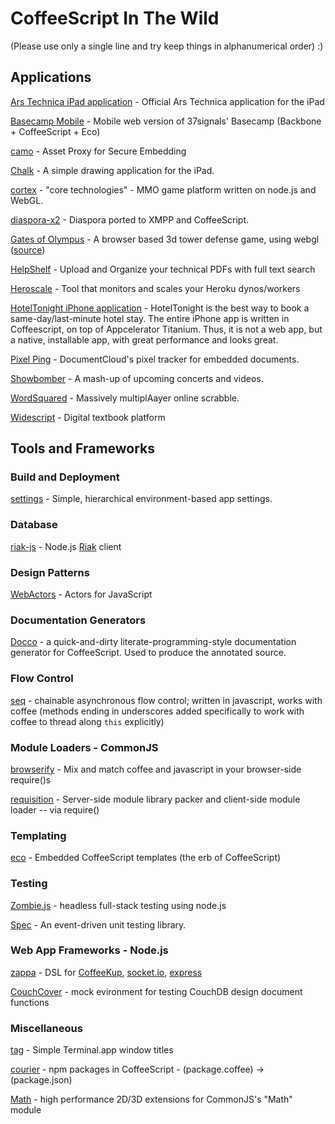 # CoffeeScript In The Wild
(Please use only a single line and try keep things in alphanumerical order) :)

## Applications
[Ars Technica iPad application](http://itunes.apple.com/us/app/ars-technica/id393859050?mt=8) - Official Ars Technica application for the iPad

[Basecamp Mobile](http://basecamphq.com/mobile/) - Mobile web version of 37signals' Basecamp (Backbone + CoffeeScript + Eco)

[camo](https://github.com/atmos/camo) - Asset Proxy for Secure Embedding

[Chalk](https://chalk.37signals.com) - A simple drawing application for the iPad.

[cortex](http://github.com/feisty) - "core technologies" - MMO game platform written on node.js and WebGL.

[diaspora-x2](http://github.com/bnolan/diaspora-x2) - Diaspora ported to XMPP and CoffeeScript.

[Gates of Olympus](http://gatesofolympus.com) - A browser based 3d tower defense game, using webgl ([source](http://github.com/rehno-lindeque/Gates-of-Olympus))

[HelpShelf](http://helpshelf.com/) - Upload and Organize your technical PDFs with full text search

[Heroscale](http://heroscale.com/) - Tool that monitors and scales your Heroku dynos/workers

[HotelTonight iPhone application](http://www.hoteltonight.com) - HotelTonight is the best way to book a same-day/last-minute hotel stay.  The entire iPhone app is written in Coffeescript, on top of Appcelerator Titanium.  Thus, it is not a web app, but a native, installable app, with great performance and looks great.

[Pixel Ping](http://documentcloud.github.com/pixel-ping/) - DocumentCloud's pixel tracker for embedded documents.

[Showbomber](http://showbomber.com/) - A mash-up of upcoming concerts and videos.

[WordSquared](http://wordsquared.com) - Massively multiplAayer online scrabble.

[Widescript](http://widescript.com) - Digital textbook platform

## Tools and Frameworks

### Build and Deployment
[settings](https://github.com/mgutz/node-settings) - Simple, hierarchical environment-based app settings.

### Database

[riak-js](https://github.com/frank06/riak-js) - Node.js [Riak](http://riak.basho.com) client

### Design Patterns
[WebActors](http://github.com/mental/webactors) - Actors for JavaScript

### Documentation Generators
[Docco](http://jashkenas.github.com/docco/) - a quick-and-dirty literate-programming-style documentation generator for CoffeeScript. Used to produce the annotated source.

### Flow Control

[seq](http://github.com/substack/node-seq) - chainable asynchronous flow control; written in javascript, works with coffee (methods ending in underscores added specifically to work with coffee to thread along `this` explicitly)

### Module Loaders - CommonJS
[browserify](http://github.com/substack/browserify) - Mix and match coffee and javascript in your browser-side require()s

[requisition](http://github.com/feisty/requisition) - Server-side module library packer and client-side module loader -- via require()

### Templating
[eco](http://github.com/sstephenson/eco) - Embedded CoffeeScript templates (the erb of CoffeeScript)

### Testing
[Zombie.js](http://zombie.labnotes.org) - headless full-stack testing using node.js

[Spec](http://github.com/kitgoncharov/Spec) - An event-driven unit testing library.

### Web App Frameworks - Node.js
[zappa](http://github.com/mauricemach/zappa) - DSL for [CoffeeKup](http://github.com/mauricemach/coffeekup), [socket.io](http://github.com/LearnBoost/Socket.IO), [express](http://github.com/visionmedia/express)

[CouchCover](http://github.com/zdzolton/couch-cover) - mock evironment for testing CouchDB design document functions

### Miscellaneous
[tag](http://github.com/feisty/tag) - Simple Terminal.app window titles

[courier](http://github.com/feisty/courier) - npm packages in CoffeeScript - (package.coffee) -> (package.json)

[Math](http://github.com/feisty/math) - high performance 2D/3D extensions for CommonJS's "Math" module